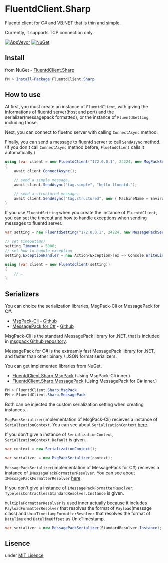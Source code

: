 # FluentdClient.Sharp

Fluentd client for C# and VB.NET that is thin and simple.

Currently, it supports TCP connection only.

[![AppVeyor](https://img.shields.io/appveyor/ci/gruntjs/grunt.svg?style=plastic)](https://ci.appveyor.com/project/ttakahari/FluentdClient.Sharp)
[![NuGet](https://img.shields.io/nuget/v/FluentdClient.Sharp.svg?style=plastic)](https://www.nuget.org/packages/FluentdClient.Sharp/)

## Install

from NuGet - [FluentdClient.Sharp](https://www.nuget.org/packages/FluentdClient.Sharp/)

```ps1
PM > Install-Package FluentdClient.Sharp
```

## How to use

At first, you must create an instance of ```FluentdClient```, with giving the informations of fluentd server(host and port) and the serializer(messagepack formatted), or the instance of ```FluentdSetting``` including those.

Next, you can connect to fluetnd server with calling ```ConnectAsync``` method.

Finally, you can send a message to fluentd server to call ```SendAsync``` method.
(If you don't call ```ConnectAsync``` method before, ```FluetndClient``` calls it automatically.)

```csharp
using (var client = new FluentdClient("172.0.0.1", 24224, new MsgPackSerializer()))
{
    await client.ConnectAsync();

    // send a simple message.
    await client.SendAsync("tag.simple", "hello fluentd.");

    // send a structured message.
    await client.SendAsync("tag.structured", new { MachineName = Environment.MachineName });
}
```

If you use ```FluentdSetting``` when you create the instance of ```FluentdClient```, you can set the timeout and how to handle exceptions when sending messages to fluentd server.

```csharp
var setting = new FluentdSetting("172.0.0.1", 24224, new MessagePackSerializer());

// set timeout(ms)
setting.Timeout = 5000;
// set how to handle exception
setting.ExceptionHandler = new Action<Exception>(ex => Console.WriteLine(ex));

using (var client = new FluentdClient(setting))
{
    // …
}
```

## Serializers

You can choice the serialization libraries, MsgPack-Cli or MessagePack for C#.

* [MsgPack-Cli](https://www.nuget.org/packages/MsgPack.Cli/) - [Github](https://github.com/msgpack/msgpack-cli)
* [MessagePack for C#](https://www.nuget.org/packages/MessagePack/) - [Github](https://github.com/neuecc/MessagePack-CSharp)

MsgPack-Cli is the standard MessagePack library for .NET, that is included in [msgpack Github repository](https://github.com/msgpack).

MessagePack for C# is the extreamly fast MessagePack library for .NET, and faster than other binary / JSON format serializers.

You can get implemented libraries from NuGet.

* [FluentdClient.Sharp.MsgPack](https://www.nuget.org/packages/FluentdClient.Sharp.MsgPack/) (Using MsgPack-Cli inner.)
* [FluentdClient.Sharp.MessagePack](https://www.nuget.org/packages/FluentdClient.Sharp.MessagePack/) (Using MessagePack for C# inner.)

```ps1
PM > FluentdClient.Sharp.MsgPack
PM > FluentdClient.Sharp.MessagePack
```

Both can be injected the custom serialization setting when creating instances.

```MsgPackSerializer```(implementation of MsgPack-Cli) recieves a instance of ```SerializationContext```. You can see about ```SerializationContext``` [here](https://github.com/msgpack/msgpack-cli/blob/master/samples/Samples/Sample03_SerializationContextAndOptions.cs).

If you don't give a instance of ```SerializationContext```, ```SerializationContext.Default``` is given.

```csharp
var context = new SerializationContext();

var serializer = new MsgPackSerializer(context);
```

```MessagePackSerializer```(implementation of MessagePack for C#) recieves a instance of ```IMessagePackFormatterResolver```. You can see about ```IMessagePackFormatterResolver``` [here](https://github.com/neuecc/MessagePack-CSharp#extension-pointiformatterresolver).

If you don't give a instance of ```IMessagePackFormatterResolver```, ```TypelessContractlessStandardResolver.Instance``` is given.

```MultipleFormatterResolver``` is used inner actually because it includes ```PayloadFormatterResolver``` that resolves the format of ```Payload```(message class)  and ```UnixTimestampFormatterResolver``` that resolves the format of ```DateTime``` and ```DateTimeOffset``` as UnixTimestamp.

```csharp
var serializer = new MessagePackSerializer(StandardResolver.Instance);
```

## Lisence

under [MIT Lisence](https://opensource.org/licenses/MIT)